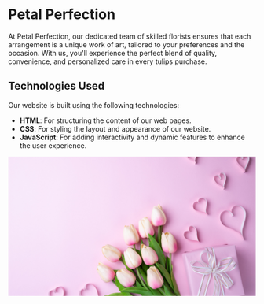 # Petal Perfection
At Petal Perfection, our dedicated team of skilled florists ensures that each arrangement is a unique work of art, tailored to your preferences and the occasion. With us, you'll experience the perfect blend of quality, convenience, and personalized care in every tulips purchase.

## Technologies Used

Our website is built using the following technologies:

- **HTML**: For structuring the content of our web pages.
- **CSS**: For styling the layout and appearance of our website.
- **JavaScript**: For adding interactivity and dynamic features to enhance the user experience.



![Petal Perfection Logo](images/background.png)
